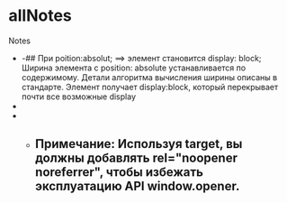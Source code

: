 # allNotes
Notes
* -## При poition:absolut; ==> элемент становится display: block;
      Ширина элемента с position: absolute устанавливается по содержимому. Детали алгоритма вычисления ширины описаны в стандарте.
Элемент получает display:block, который перекрывает почти все возможные display
* 
* - ## Примечание: Используя target, вы должны добавлять rel="noopener noreferrer", чтобы избежать эксплуатацию API window.opener.
